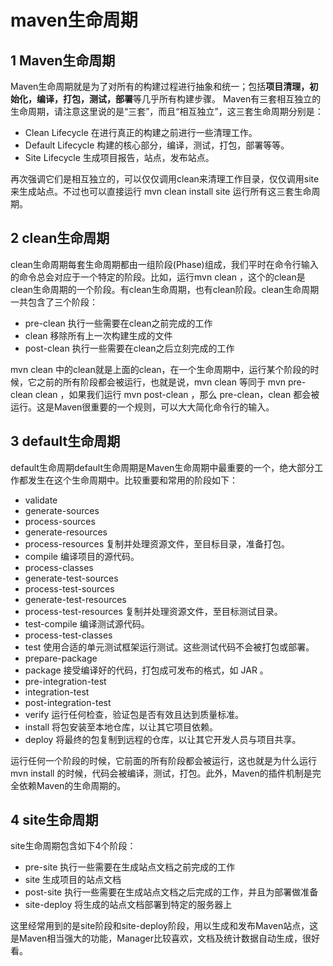 # maven生命周期

## **1 Maven生命周期**

Maven生命周期就是为了对所有的构建过程进行抽象和统一；包括**项目清理，初始化，编译，打包，测试，部署**等几乎所有构建步骤。
Maven有三套相互独立的生命周期，请注意这里说的是“三套”，而且“相互独立”，这三套生命周期分别是： 

- Clean Lifecycle 在进行真正的构建之前进行一些清理工作。 
- Default Lifecycle 构建的核心部分，编译，测试，打包，部署等等。 
- Site Lifecycle 生成项目报告，站点，发布站点。 

再次强调它们是相互独立的，可以仅仅调用clean来清理工作目录，仅仅调用site来生成站点。不过也可以直接运行 mvn clean install site 运行所有这三套生命周期。

## **2 clean生命周期**

clean生命周期每套生命周期都由一组阶段(Phase)组成，我们平时在命令行输入的命令总会对应于一个特定的阶段。比如，运行mvn clean ，这个的clean是clean生命周期的一个阶段。有clean生命周期，也有clean阶段。clean生命周期一共包含了三个阶段： 

- pre-clean 执行一些需要在clean之前完成的工作 
- clean 移除所有上一次构建生成的文件 
- post-clean 执行一些需要在clean之后立刻完成的工作 

mvn clean 中的clean就是上面的clean，在一个生命周期中，运行某个阶段的时候，它之前的所有阶段都会被运行，也就是说，mvn clean 等同于 mvn pre-clean clean ，如果我们运行 mvn post-clean ，那么 pre-clean，clean 都会被运行。这是Maven很重要的一个规则，可以大大简化命令行的输入。

## **3 default生命周期**

default生命周期default生命周期是Maven生命周期中最重要的一个，绝大部分工作都发生在这个生命周期中。比较重要和常用的阶段如下： 

- validate 
- generate-sources 
- process-sources 
- generate-resources 
- process-resources 复制并处理资源文件，至目标目录，准备打包。 
- compile 编译项目的源代码。 
- process-classes 
- generate-test-sources 
- process-test-sources 
- generate-test-resources 
- process-test-resources 复制并处理资源文件，至目标测试目录。 
- test-compile 编译测试源代码。 
- process-test-classes 
- test 使用合适的单元测试框架运行测试。这些测试代码不会被打包或部署。 
- prepare-package 
- package 接受编译好的代码，打包成可发布的格式，如 JAR 。 
- pre-integration-test 
- integration-test 
- post-integration-test 
- verify 运行任何检查，验证包是否有效且达到质量标准。
- install 将包安装至本地仓库，以让其它项目依赖。 
- deploy 将最终的包复制到远程的仓库，以让其它开发人员与项目共享。 

运行任何一个阶段的时候，它前面的所有阶段都会被运行，这也就是为什么运行mvn install 的时候，代码会被编译，测试，打包。此外，Maven的插件机制是完全依赖Maven的生命周期的。 

## **4 site生命周期**

site生命周期包含如下4个阶段：

- pre-site 执行一些需要在生成站点文档之前完成的工作 
- site 生成项目的站点文档 
- post-site 执行一些需要在生成站点文档之后完成的工作，并且为部署做准备 
- site-deploy 将生成的站点文档部署到特定的服务器上 

这里经常用到的是site阶段和site-deploy阶段，用以生成和发布Maven站点，这是Maven相当强大的功能，Manager比较喜欢，文档及统计数据自动生成，很好看。